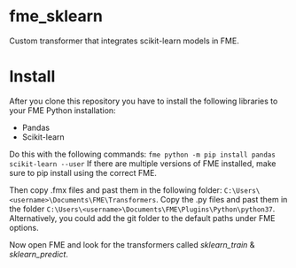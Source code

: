 # fme_sklearn
Custom transformer that integrates scikit-learn models in FME. 

# Install 
After you clone this repository you have to install the following libraries to your FME Python installation: 
- Pandas
- Scikit-learn

Do this with the following commands:
`fme python -m pip install pandas scikit-learn --user`
If there are multiple versions of FME installed, make sure to pip install using the correct FME.

Then copy .fmx files and past them in the following folder: 
`C:\Users\<username>\Documents\FME\Transformers`. Copy the .py files and past them in the folder 
`C:\Users\<username>\Documents\FME\Plugins\Python\python37`. Alternatively, you could add the git folder to the default paths under FME options. 

Now open FME and look for the transformers called *sklearn_train* & *sklearn_predict*. 

